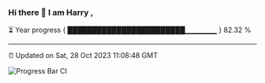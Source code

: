 ### Hi there 👋 I am Harry , 

⏳ Year progress { ████████████████████████▁▁▁▁▁▁ } 82.32 %

---

⏰ Updated on Sat, 28 Oct 2023 11:08:48 GMT

![Progress Bar CI](https://github.com/duykhang68/duykhang68/workflows/Progress%20Bar%20CI/badge.svg)
